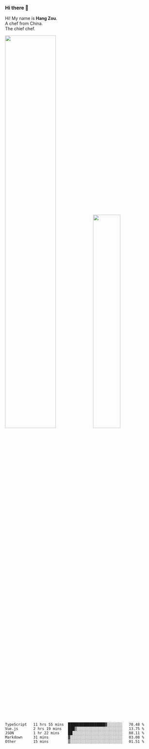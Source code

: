 ### Hi there 👋

Hi! My name is **Hang Zou**.  
A chef from China.  
The chief chef.

<img align="" width="57.5%" src="https://github-readme-stats.vercel.app/api?username=zouhangwithsweet&hide_title=true&hide_border=true&show_icons=true&include_all_commits=true&line_height=21" /><img align="" width="42.4%" src="https://github-readme-stats.vercel.app/api/top-langs/?username=zouhangwithsweet&hide_title=true&hide_border=true&layout=compact" />

<!--START_SECTION:waka-->

```text
TypeScript   11 hrs 55 mins  █████████████████▓░░░░░░░   70.48 %
Vue.js       2 hrs 19 mins   ███▒░░░░░░░░░░░░░░░░░░░░░   13.75 %
JSON         1 hr 22 mins    ██░░░░░░░░░░░░░░░░░░░░░░░   08.11 %
Markdown     31 mins         ▓░░░░░░░░░░░░░░░░░░░░░░░░   03.08 %
Other        15 mins         ▒░░░░░░░░░░░░░░░░░░░░░░░░   01.51 %
```

<!--END_SECTION:waka-->
